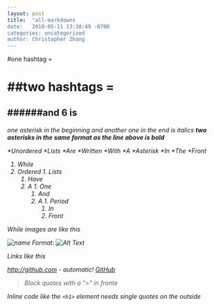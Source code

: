```yaml
---
layout: post
title:  "all-markdowns
date:   2018-05-11 13:30:49 -0700
categories: uncategorized
author: Christopher Zhang
---
```


#one hashtag = <h1>
##two hashtags = <h2>
######and 6 is <h6>

*one asterisk in the beginning and another one in the end is italics*
**two asterisks in the same format as the line above is bold**

*Unordered
  *Lists
    *Are
     *Written
       *With
          *A
           *Asterisk
             *In
                *The
                  *Front

1. While
  1. Ordered
    1. Lists
      1. Have
        1. A
          1. One
            1. And
              1. A
                1. Period
                  1. In
                    1. Front
                    
While images are like this

![name](/images/logo.png)
Format: ![Alt Text](url)

Links like this

http://github.com - automatic!
[GitHub](http://github.com)

>Block quotes with a ">" in fronte

Inline code like the `<h1>` element needs single quotes on the outside

